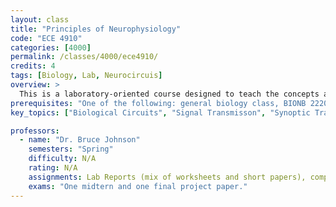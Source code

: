 ```yaml
---
layout: class
title: "Principles of Neurophysiology"
code: "ECE 4910"
categories: [4000]
permalink: /classes/4000/ece4910/
credits: 4
tags: [Biology, Lab, Neurocircuis]
overview: >
  This is a laboratory-oriented course designed to teach the concepts and tools of cellular neurophysiology, which is cross-listed as ECE and BME, and could be useful to those interested in biological circuits. It uses hands-on experience with extracellular and intracellular electrophysiological techniques, and computer acquisition and analysis of laboratory results. Topics include signal transmission in the nervous system by examining the cellular basis of resting and action potentials, and synaptic transmission and optogenetic control of behavior and physiology. Lecture time is used to review nervous system physiology, introduce laboratory exercises, discuss lab results and primary research papers, and for presentation of additional experimental preparations and methods.
prerequisites: "One of the following: general biology class, BIONB 2220, a physiology course covering neuronal excitability and synaptic transmission, or written permission of instructor"
key_topics: ["Biological Circuits", "Signal Transmisson", "Synoptic Transmission"]

professors:
  - name: "Dr. Bruce Johnson"
    semesters: "Spring"
    difficulty: N/A
    rating: N/A
    assignments: Lab Reports (mix of worksheets and short papers), computational exercise worksheet and class presentations, participation. "
    exams: "One midtern and one final project paper."
---
```

